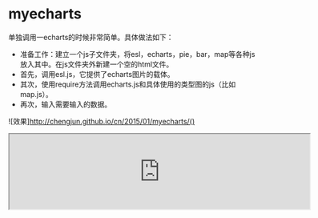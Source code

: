 # myecharts
单独调用一echarts的时候非常简单。具体做法如下：
- 准备工作：建立一个js子文件夹，将esl，echarts，pie，bar，map等各种js放入其中。在js文件夹外新建一个空的html文件。
- 首先，调用esl.js，它提供了echarts图片的载体。
- 其次，使用require方法调用echarts.js和具体使用的类型图的js（比如map.js）。
- 再次，输入需要输入的数据。

![效果]http://chengjun.github.io/cn/2015/01/myecharts/()

<iframe src="http://chengjun.github.io/cn/2015/01/myecharts/" scrolling="no" width="600" ></iframe>

